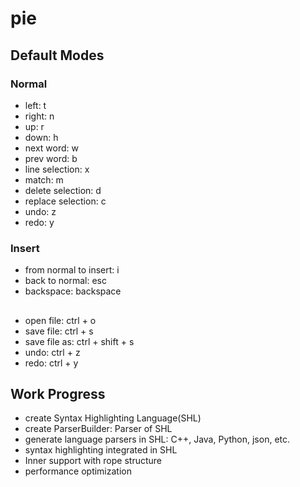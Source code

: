 # pie

## Default Modes

### Normal

- left: t
- right: n
- up: r
- down: h
- next word: w
- prev word: b
- line selection: x
- match: m
- delete selection: d
- replace selection: c
- undo: z
- redo: y

### Insert

- from normal to insert: i
- back to normal: esc
- backspace: backspace

##  

- open file: ctrl + o
- save file: ctrl + s
- save file as: ctrl + shift + s
- undo: ctrl + z
- redo: ctrl + y

## Work Progress

- create Syntax Highlighting Language(SHL)
- create ParserBuilder: Parser of SHL
- generate language parsers in SHL: C++, Java, Python, json, etc.
- syntax highlighting integrated in SHL
- Inner support with rope structure
- performance optimization
